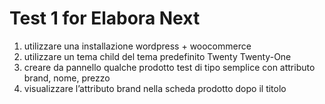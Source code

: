 # Test 1 for Elabora Next
1. utilizzare una installazione wordpress + woocommerce
2. utilizzare un tema child del tema predefinito Twenty Twenty-One
3. creare da pannello qualche prodotto test di tipo semplice con attributo brand, nome, prezzo
4. visualizzare l’attributo brand nella scheda prodotto dopo il titolo
